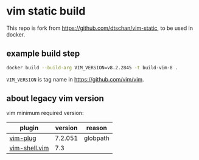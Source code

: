 # vim static build

This repo is fork from <https://github.com/dtschan/vim-static>,
to be used in docker.

## example build step

```sh
docker build --build-arg VIM_VERSION=v8.2.2845 -t build-vim-8 .
```

`VIM_VERSION` is tag name in <https://github.com/vim/vim>.

## about legacy vim version

vim minimum required version:

|plugin|version|reason|
|---|---|---|
|[vim-plug](https://github.com/junegunn/vim-plug) | 7.2.051 | globpath |
|[vim-shell.vim](https://github.com/Shougo/vimshell.vim) | 7.3 | |
